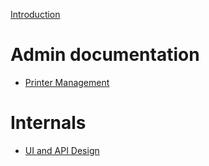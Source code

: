 [Introduction](introduction.md)

# Admin documentation
- [Printer Management](admin/printer-management.md)

# Internals
- [UI and API Design](internals/design.md)
